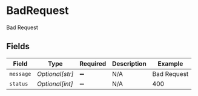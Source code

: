 # BadRequest

Bad Request


## Fields

| Field              | Type               | Required           | Description        | Example            |
| ------------------ | ------------------ | ------------------ | ------------------ | ------------------ |
| `message`          | *Optional[str]*    | :heavy_minus_sign: | N/A                | Bad Request        |
| `status`           | *Optional[int]*    | :heavy_minus_sign: | N/A                | 400                |